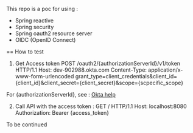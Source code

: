 This repo is a poc for using :
- Spring reactive
- Spring security
- Spring oauth2 resource server
- OIDC (OpenID Connect)

== How to test
1. Get Access token
POST /oauth2/{authorizationServerId}/v1/token HTTP/1.1
Host: dev-902988.okta.com
Content-Type: application/x-www-form-urlencoded
grant_type=client_credentials&client_id={client_id}&client_secret={client_secret}&scope={scpecific_scope}

For {authorizationServerId}, see : [Okta help](https://support.okta.com/help/s/article/Difference-Between-Okta-as-An-Authorization-Server-vs-Custom-Authorization-Server)

2. Call API with the access token :
GET / HTTP/1.1
Host: localhost:8080
Authorization: Bearer {access_token}

To be continued